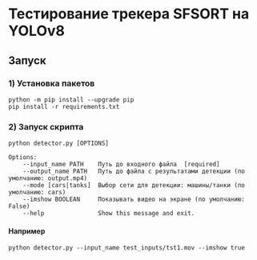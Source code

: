 # Тестирование трекера SFSORT на YOLOv8

## Запуск
    
### 1) Установка пакетов
	python -m pip install --upgrade pip
	pip install -r requirements.txt
    
### 2) Запуск скрипта

	python detector.py [OPTIONS]

	Options:
		--input_name PATH    Путь до входного файла  [required]
		--output_name PATH   Путь до файла с результатами детекции (по умолчанию: output.mp4)
		--mode [cars|tanks]  Выбор сети для детекции: машины/танки (по умолчанию: cars)
		--imshow BOOLEAN     Показывать видео на экране (по умолчанию: False)
		--help               Show this message and exit.
#### Например
	python detector.py --input_name test_inputs/tst1.mov --imshow true